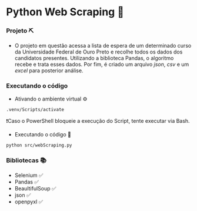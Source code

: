 # Python Web Scraping 🐍

### Projeto ⛏️
- O projeto em questão acessa a lista de espera de um determinado curso da Universidade Federal de Ouro Preto e recolhe todos os dados dos candidatos presentes. Utilizando a biblioteca Pandas, o algoritmo recebe e trata esses dados. Por fim, é criado um arquivo *json*, *csv* e um *excel* para posterior análise.
### Executando o código
- Ativando o ambiente virtual ⚙️
```
.venv/Scripts/activate
```
❗Caso o PowerShell bloqueie a execução do Script, tente executar via Bash.

- Executando o código 🚀
```
python src/webScraping.py
```
### Bibliotecas 📚
- Selenium ✅
- Pandas ✅
- BeaultifulSoup ✅
- json ✅
- openpyxl ✅
